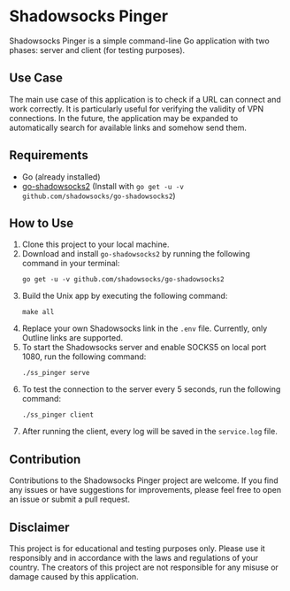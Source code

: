 # Shadowsocks Pinger

Shadowsocks Pinger is a simple command-line Go application with two phases: server and client (for testing purposes).

## Use Case

The main use case of this application is to check if a URL can connect and work correctly. It is particularly useful for verifying the validity of VPN connections. In the future, the application may be expanded to automatically search for available links and somehow send them.

## Requirements

- Go (already installed)
- [go-shadowsocks2](https://github.com/shadowsocks/go-shadowsocks2) (Install with `go get -u -v github.com/shadowsocks/go-shadowsocks2`)

## How to Use

1. Clone this project to your local machine.
2. Download and install `go-shadowsocks2` by running the following command in your terminal:
   ```
   go get -u -v github.com/shadowsocks/go-shadowsocks2
   ```
3. Build the Unix app by executing the following command:
   ```
   make all
   ```
4. Replace your own Shadowsocks link in the `.env` file. Currently, only Outline links are supported.
5. To start the Shadowsocks server and enable SOCKS5 on local port 1080, run the following command:
   ```
   ./ss_pinger serve
   ```
6. To test the connection to the server every 5 seconds, run the following command:
   ```
   ./ss_pinger client
   ```
7. After running the client, every log will be saved in the `service.log` file.

## Contribution

Contributions to the Shadowsocks Pinger project are welcome. If you find any issues or have suggestions for improvements, please feel free to open an issue or submit a pull request.

## Disclaimer

This project is for educational and testing purposes only. Please use it responsibly and in accordance with the laws and regulations of your country. The creators of this project are not responsible for any misuse or damage caused by this application.
